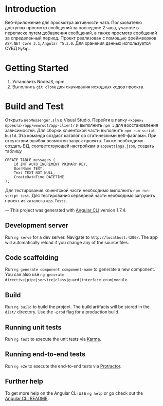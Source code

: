 # Introduction
Веб-приложение для просмотра активности чата. Пользователю доступны просмотр сообщений за последние 2 часа, участие в переписке путем добавления сообщений, а также просмотр сообщений
за определенный период. Проект реализован с помощью фреймворков `ASP.NET Core 2.1`, `Angular ^5.2.0`. Для хранения данных используется СУБД `MySql`.

# Getting Started
1.	Установить NodeJS, npm.
2.  Выполнить `git clone` для скачивания исходных кодов проекта.

# Build and Test
Открыть `WebMessenger.sln` в Visual Studio. Перейти в папку `<корень проекта>/app/wwwroot/app-client/` и выполнить `npm i` для восстановления зависимостей.
Для сборки клиентской части выполнить `npm run-script build`. Эта команда создаст каталог cо статическими веб-файлами. При отсутствии ошибок возможен запуск проекта. Также необходимо создать БД, соответствующей настройкам в `appsettings.json`, создать таблицу

```
CREATE TABLE messages (
    Id INT AUTO_INCREMENT PRIMARY KEY,
    UserName TEXT,
    Text TEXT NOT NULL,
    CreateDateTime DATETIME
);
```

Для тестирования клиентской части необходимо выполнить `npm run-script test`.
Для тестирования серверной части необходимо загрузить проект из каталога `app.Tests`.

--
This project was generated with [Angular CLI](https://github.com/angular/angular-cli) version 1.7.4.

## Development server

Run `ng serve` for a dev server. Navigate to `http://localhost:4200/`. The app will automatically reload if you change any of the source files.

## Code scaffolding

Run `ng generate component component-name` to generate a new component. You can also use `ng generate directive|pipe|service|class|guard|interface|enum|module`.

## Build

Run `ng build` to build the project. The build artifacts will be stored in the `dist/` directory. Use the `-prod` flag for a production build.

## Running unit tests

Run `ng test` to execute the unit tests via [Karma](https://karma-runner.github.io).

## Running end-to-end tests

Run `ng e2e` to execute the end-to-end tests via [Protractor](http://www.protractortest.org/).

## Further help

To get more help on the Angular CLI use `ng help` or go check out the [Angular CLI README](https://github.com/angular/angular-cli/blob/master/README.md).
